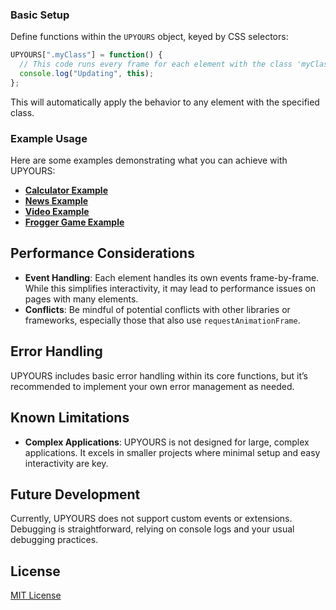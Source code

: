 
### Basic Setup

Define functions within the `UPYOURS` object, keyed by CSS selectors:

```javascript
UPYOURS[".myClass"] = function() {
  // This code runs every frame for each element with the class 'myClass'
  console.log("Updating", this);
};
```

This will automatically apply the behavior to any element with the specified class.

### Example Usage

Here are some examples demonstrating what you can achieve with UPYOURS:

- **[Calculator Example](https://tomsennett.github.io/UPYOURS/examples/calculator.html)**
- **[News Example](https://tomsennett.github.io/UPYOURS/examples/news.html)**
- **[Video Example](https://tomsennett.github.io/UPYOURS/examples/video.html)**
- **[Frogger Game Example](https://tomsennett.github.io/UPYOURS/examples/frogger.html)**

## Performance Considerations

- **Event Handling**: Each element handles its own events frame-by-frame. While this simplifies interactivity, it may lead to performance issues on pages with many elements.
- **Conflicts**: Be mindful of potential conflicts with other libraries or frameworks, especially those that also use `requestAnimationFrame`.

## Error Handling

UPYOURS includes basic error handling within its core functions, but it’s recommended to implement your own error management as needed.

## Known Limitations

- **Complex Applications**: UPYOURS is not designed for large, complex applications. It excels in smaller projects where minimal setup and easy interactivity are key.

## Future Development

Currently, UPYOURS does not support custom events or extensions. Debugging is straightforward, relying on console logs and your usual debugging practices.

## License

[MIT License](LICENSE)

